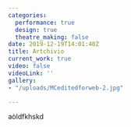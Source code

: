 ```yaml
---
categories:
  performance: true
  design: true
  theatre_making: false
date: 2019-12-19T14:01:40Z
title: Artchivio
current_work: true
video: false
videoLink: ''
gallery:
- "/uploads/MCeditedforweb-2.jpg"

---
```

aòldfkhskd